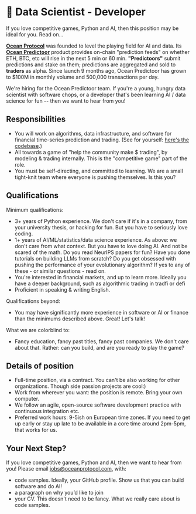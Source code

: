 # 🐬 Data Scientist - Developer

If you love competitive games, Python and AI, then this position may be ideal for you. Read on...

**[Ocean Protocol](https://www.oceanprotocol.com)** was founded to level the playing field for AI and data. Its **[Ocean Predictoor](https://predictoor.ai)** product provides on-chain "prediction feeds" on whether ETH, BTC, etc will rise in the next 5 min or 60 min. **"Predictoors"** submit predictions and stake on them; predictions are aggregated and sold to **traders** as alpha. Since launch 9 months ago, Ocean Predictoor has grown to $100M in monthly volume and 500,000 transactions per day.

We're hiring for the Ocean Predictoor team. If you're a young, hungry data scientist with software chops, or a developer that's been learning AI / data science for fun -- then we want to hear from you!

## Responsibilities
* You will work on algorithms, data infrastructure, and software for financial time-series prediction and trading. (See for yourself: [here's the codebase](https://github.com/oceanprotocol/pdr-backend).)
* All towards a game of "help the community make $ trading", by modeling & trading internally. This is the "competitive game" part of the role.
* You must be self-directing, and committed to learning. We are a small tight-knit team where everyone is pushing themselves. Is this you?

## Qualifications

Minimum qualifications:
* 3+ years of Python experience. We don't care if it's in a company, from your university thesis, or hacking for fun. But you have to seriously love coding. 
* 1+ years of AI/ML/statistics/data science experience. As above: we don't care from what context. But you have to love doing AI. And not be scared of the math. Do you read NeurIPS papers for fun? Have you done tutorials on building LLMs from scratch? Do you get obsessed with pushing the performance of your evolutionary algorithm? If yes to any of these - or similar questions - read on.
* You're interested in financial markets, and up to learn more. Ideally you have a deeper background, such as algorithmic trading in tradfi or defi
* Proficient in speaking & writing English.

Qualifications beyond:
* You may have significantly more experience in software or AI or finance than the minimums described above. Great! Let's talk!

What we are colorblind to:
* Fancy education, fancy past titles, fancy past companies. We don't care about that. Rather: can you build, and are you ready to play the game?

## Details of position
* Full-time position, via a contract. You can't be also working for other organizations. Though side passion projects are cool:)
* Work from wherever you want: the position is remote. Bring your own computer.
* We follow an agile, open-source software development practice with continuous integration etc. 
* Preferred work hours: 9-5ish on European time zones. If you need to get up early or stay up late to be available in a core time around 2pm-5pm, that works for us.

## Your Next Step?
If you love competitive games, Python and AI, then we want to hear from you! Please email [jobs@oceanprotocol.com](mailto:jobs@oceanprotocol.com), with:
* code samples. Ideally, your GitHub profile. Show us that you can build software and do AI!
* a paragraph on why you’d like to join
* your CV. This doesn't need to be fancy. What we really care about is code samples. 

